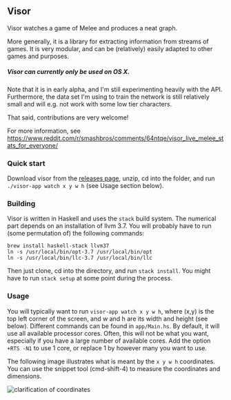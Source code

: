 ## Visor

Visor watches a game of Melee and produces a neat graph.

More generally, it is a library for extracting information from streams of games.
It is very modular, and can be (relatively) easily adapted to other games and purposes.

##### Visor can currently only be used on OS X.

Note that it is in early alpha, and I'm still experimenting heavily with the API.
Furthermore, the data set I'm using to train the network is still relatively small and will e.g. not work with some low tier characters.

That said, contributions are very welcome!

For more information, see https://www.reddit.com/r/smashbros/comments/64ntqe/visor_live_melee_stats_for_everyone/

### Quick start
Download visor from the [releases page](https://github.com/jonascarpay/visor/releases), unzip, cd into the folder, and run `./visor-app watch x y w h` (see Usage section below).

### Building
Visor is written in Haskell and uses the `stack` build system.
The numerical part depends on an installation of llvm 3.7.
You will probably have to run (some permutation of) the following commands:
```
brew install haskell-stack llvm37
ln -s /usr/local/bin/opt-3.7 /usr/local/bin/opt
ln -s /usr/local/bin/llc-3.7 /usr/local/bin/llc
```
Then just clone, cd into the directory, and run `stack install`.
You might have to run `stack setup` at some point during the process.

### Usage
You will typically want to run `visor-app watch x y w h`, where (x,y) is the top left corner of the screen, and w and h are its width and height (see below).
Different commands can be found in `app/Main.hs`.
By default, it will use all available processor cores.
Often, this will not be what you want, especially if you have a large number of available cores.
Add the option `+RTS -N1` to use 1 core, or replace 1 by however many you want to use.

The following image illustrates what is meant by the `x y w h` coordinates. You can use the snippet tool (cmd-shift-4) to measure the coordinates and dimensions.

![clarification of coordinates](https://cloud.githubusercontent.com/assets/5967501/24888264/d16c2b04-1e27-11e7-88b4-941ac4d62c3c.png)
